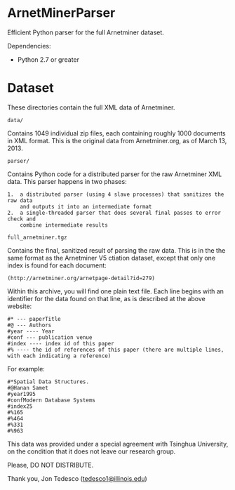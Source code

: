 ArnetMinerParser
================

Efficient Python parser for the full Arnetminer dataset.

Dependencies:

  - Python 2.7 or greater


Dataset
=======

These directories contain the full XML data of Arnetminer.

    data/

Contains 1049 individual zip files, each containing roughly 1000 documents
in XML format. This is the original data from Arnetminer.org, as of March 13, 2013.

    parser/

Contains Python code for a distributed parser for the raw Arnetminer XML data. This
parser happens in two phases:

    1.  a distributed parser (using 4 slave processes) that sanitizes the raw data
        and outputs it into an intermediate format
    2.  a single-threaded parser that does several final passes to error check and
        combine intermediate results

    full_arnetminer.tgz

Contains the final, sanitized result of parsing the raw data. This is in the the
same format as the Arnetminer V5 ctiation dataset, except that only one index
is found for each document:

    (http://arnetminer.org/arnetpage-detail?id=279)

Within this archive, you will find one plain text file. Each line begins with an
identifier for the data found on that line, as is described at the above website:

    #* --- paperTitle
    #@ --- Authors
    #year ---- Year
    #conf --- publication venue
    #index ---- index id of this paper
    #% ---- the id of references of this paper (there are multiple lines, with each indicating a reference)

For example:

    #*Spatial Data Structures.
    #@Hanan Samet
    #year1995
    #confModern Database Systems
    #index25
    #%165
    #%464
    #%331
    #%963

This data was provided under a special agreement with Tsinghua University, on the condition that it does not leave our research group.

Please, DO NOT DISTRIBUTE.

Thank you,
Jon Tedesco (tedesco1@illinois.edu)
